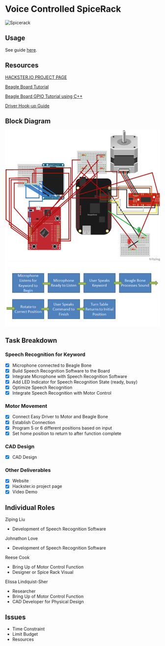 # Voice Controlled SpiceRack
![Spicerack](https://github.com/TexasInstrumentsDIY/SpiceRack/blob/master/DSCPDC_0003_BURST20180801125704470_COVER.JPG)

## Usage

See guide [here](https://github.com/TexasInstrumentsDIY/SpiceRack/wiki/Installation-and-Usage).

## Resources

[HACKSTER.IO PROJECT PAGE](https://www.hackster.io/106812/voice-controlled-spice-rack-235834)

[Beagle Board Tutorial](http://beagleboard.github.io/bone101/Support/bone101/)

[Beagle Board GPIO Tutorial using C++](http://exploringbeaglebone.com/chapter6/)

[Driver Hook-up Guide](https://learn.sparkfun.com/tutorials/easy-driver-hook-up-guide)

##	Block Diagram
![DIAGRAM](https://github.com/TexasInstrumentsDIY/SpiceRack/blob/master/spicerack_bb.png)
![PNG BLOCK DIAGRAM](https://github.com/TexasInstrumentsDIY/SpiceRack/blob/master/block.PNG)

##	Task Breakdown

### Speech Recognition for Keyword
- [x] Microphone connected to Beagle Bone
- [x] Build Speech Recognition Software to the Board
- [x] Integrate Microphone with Speech Recognition Software
- [x] Add LED Indicator for Speech Recognition State (ready, busy)
- [x] Optimize Speech Recognition
- [x] Integrate Speech Recognition with Motor Control
### Motor Movement
- [x] Connect Easy Driver to Motor and Beagle Bone
- [x] Establish Connection
- [x] Program 5 or 6 different positions based on input
- [x] Set home position to return to after function complete
### CAD Design
- [x] CAD Design

### Other Deliverables
- [x] Website
- [x] Hackster.io project page
- [x] Video Demo

##	Individual Roles

Ziping Liu
- Development of Speech Recognition Software

Johnathon Love
- Development of Speech Recognition Software

Reese Cook
- Bring Up of Motor Control Function
- Designer or Spice Rack Visual 

Elissa Lindquist-Sher
- Researcher
- Bring Up of Motor Control Function
- CAD Developer for Physical Design


##	Issues
- Time Constraint
- Limit Budget
- Resources 



